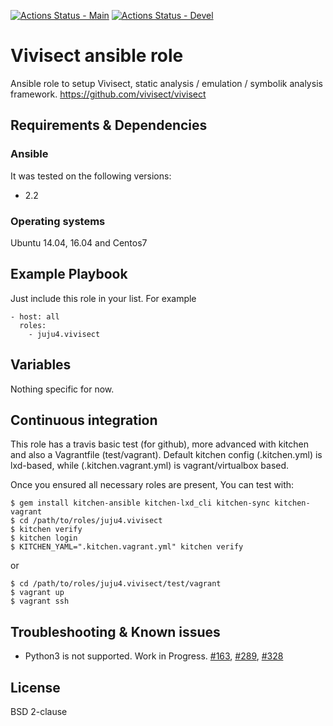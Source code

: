 [![Actions Status - Main](https://github.com/juju4/ansible-vivisect/workflows/AnsibleCI/badge.svg)](https://github.com/juju4/ansible-vivisect/actions?query=branch%3Amain)
[![Actions Status - Devel](https://github.com/juju4/ansible-vivisect/workflows/AnsibleCI/badge.svg?branch=devel)](https://github.com/juju4/ansible-vivisect/actions?query=branch%3Adevel)

# Vivisect ansible role

Ansible role to setup Vivisect, static analysis / emulation / symbolik analysis framework.
https://github.com/vivisect/vivisect

## Requirements & Dependencies

### Ansible
It was tested on the following versions:
 * 2.2

### Operating systems

Ubuntu 14.04, 16.04 and Centos7

## Example Playbook

Just include this role in your list.
For example

```
- host: all
  roles:
    - juju4.vivisect
```

## Variables

Nothing specific for now.

## Continuous integration

This role has a travis basic test (for github), more advanced with kitchen and also a Vagrantfile (test/vagrant).
Default kitchen config (.kitchen.yml) is lxd-based, while (.kitchen.vagrant.yml) is vagrant/virtualbox based.

Once you ensured all necessary roles are present, You can test with:
```
$ gem install kitchen-ansible kitchen-lxd_cli kitchen-sync kitchen-vagrant
$ cd /path/to/roles/juju4.vivisect
$ kitchen verify
$ kitchen login
$ KITCHEN_YAML=".kitchen.vagrant.yml" kitchen verify
```
or
```
$ cd /path/to/roles/juju4.vivisect/test/vagrant
$ vagrant up
$ vagrant ssh
```

## Troubleshooting & Known issues

* Python3 is not supported. Work in Progress. [#163](https://github.com/vivisect/vivisect/pull/163), [#289](https://github.com/vivisect/vivisect/pull/289), [#328](https://github.com/vivisect/vivisect/pull/328)

## License

BSD 2-clause
